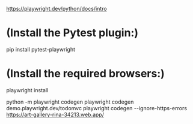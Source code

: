 https://playwright.dev/python/docs/intro 

# (Install the Pytest plugin:)

pip install pytest-playwright

 # (Install the required browsers:)

playwright install



python -m playwright codegen
playwright codegen demo.playwright.dev/todomvc
playwright codegen --ignore-https-errors https://art-gallery-rina-34213.web.app/
